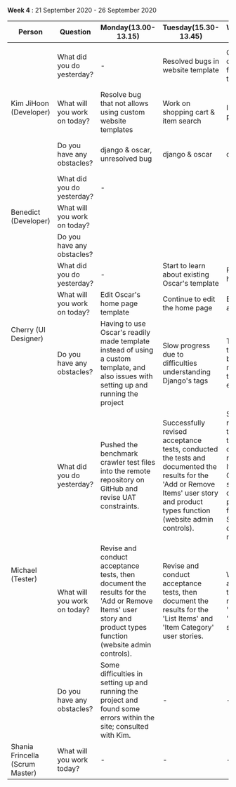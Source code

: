 **Week 4** :  21 September 2020 - 26 September 2020   

<table>
    <thead>
        <tr>
            <th>Person</th>
            <th>Question</th>
            <th>Monday(13.00-13.15)</th>
            <th>Tuesday(15.30-13.45)</th>
            <th>Wednesday(15.30- 15.45)</th>
            <th>Thursday(13.00-13.15)</th>
            <th>Friday(13.00-13.15)</th>
        </tr>
    </thead>
    <tbody>
        <tr>
            <td rowspan=3>Kim JiHoon (Developer) </td>
            <td rowspan=1>What did you do yesterday?</td>
            <td>-</td>
            <td>Resolved bugs in website template</td>
            <td>Checked shopping cart & item search function; filed for testing</td>
            <td>Integrating payment module</td>
            <td>Created payment screen for payment module integration</td>
        </tr>
        <tr>
            <td rowspan=1>What will you work on today?</td>
            <td>Resolve bug that not allows using custom website templates</td>
            <td>Work on shopping cart & item search</td>
            <td>Integrate dummy payment gateway</td>
            <td>Continue integration of account payment module</td>
            <td>Continue integration of account payment module</td>
        </tr>
        <tr>
            <td rowspan=1>Do you have any obstacles?</td>
            <td>django & oscar, unresolved bug</td>
            <td>django & oscar</td>
            <td>django & oscar</td>
            <td>django & oscar, changes in payment module spec</td>
            <td>django & oscar, changes in payment module spec</td>
        </tr>
        <tr>
            <td rowspan=3>Benedict (Developer) </td>
            <td rowspan=1>What did you do yesterday?</td>
            <td>-</td>
            <td></td>
            <td></td>
            <td></td>
            <td></td>
        </tr>
        <tr>
            <td rowspan=1>What will you work on today?</td>
            <td></td>
            <td></td>
            <td></td>
            <td></td>
            <td></td>
        </tr>
        <tr>
            <td rowspan=1>Do you have any obstacles?</td>
            <td></td>
            <td></td>
            <td></td>
            <td></td>
            <td></td>
        </tr>
        <tr>
            <td rowspan=3>Cherry (UI Designer) </td>
            <td rowspan=1>What did you do yesterday?</td>
            <td>-</td>
            <td>Start to learn about existing Oscar's template</td>
            <td>Finished up the home page</td>
            <td>Finished up the sign up and log in page</td>
            <td>Finished up the dashboard/seller page</td>
        <tr>
            <td rowspan=1>What will you work on today?</td>
            <td>Edit Oscar's home page template</td>
            <td>Continue to edit the home page</td>
            <td>Editing the sign up and log in page</td>
            <td>Edit dashboard/seller page</td>
            <td>Edit the product listing view</td>
        </tr>
        <tr>
            <td rowspan=1>Do you have any obstacles?</td>
            <td>Having to use Oscar's readily made template instead of using a custom template, and also issues with setting up and running the project</td>
            <td>Slow progress due to difficulties understanding Django's tags</td>
            <td>There are a lot of templates and it can be difficult to navigate through the files and to read existing code</td>
            <td>Slow progress due to unfamiliarity with Django</td>
            <td>Picture would not load when creating a product, consulted about this issue with Kim. </td>
        </tr>
        <tr>
            <td rowspan=3>Michael (Tester) </td>
            <td rowspan=1>What did you do yesterday?</td>
            <td>Pushed the benchmark crawler test files into the remote repository on GitHub and revise UAT constraints.</td>
            <td>Successfully revised acceptance tests, conducted the tests and documented the results for the 'Add or Remove Items' user story and product types function (website admin controls).</td>
            <td>Successfully revised acceptance tests, conducted the tests and documented the results for the 'List Items' and 'Item Category' user stories. Conducted older tests (partial pass/pending features) from Sprint 2, and documented the results.</td>
            <td>Successfully wrote acceptance tests, conducted the tests and documented the results for the 'Shopping Cart' and 'Items Search' user stories.</td>
            <td>Successfully wrote acceptance tests, conducted the tests and documented the results for the 'Edit Items Information' user story.</td>
        </tr>
        <tr>
            <td rowspan=1>What will you work on today?</td>
            <td>Revise and conduct acceptance tests, then document the results for the 'Add or Remove Items' user story and product types function (website admin controls).  </td>
            <td>Revise and conduct acceptance tests, then document the results for the 'List Items' and 'Item Category' user stories.</td>
            <td>Write and conduct acceptance tests, then document the results for the 'Shopping Cart' and 'Items Search' user stories.</td>
            <td>Write and conduct acceptance tests, then document the results for the 'Edit Items Information' user story.</td>
            <td>Write and conduct acceptance tests, then document the results for the 'View Items' and 'Items Sorting' user stories. Explore unit tests.</td>
        </tr>
        <tr>
            <td rowspan=1>Do you have any obstacles? </td>
            <td>Some difficulties in setting up and running the project and found some errors within the site; consulted with Kim.</td>
            <td>-</td>
            <td>-</td>
            <td>-</td>
            <td>-</td>
        </tr>
        <tr>
            <td rowspan=1>Shania Frincella (Scrum Master) </td>
            <td>What will you work today? </td>
            <td>-</td>
            <td>-</td>
            <td>-</td>
            <td>-</td>
            <td>-</td>
        </tr>
       </tbody>
</table>

